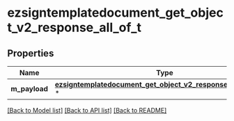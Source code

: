 # ezsigntemplatedocument_get_object_v2_response_all_of_t

## Properties
Name | Type | Description | Notes
------------ | ------------- | ------------- | -------------
**m_payload** | [**ezsigntemplatedocument_get_object_v2_response_m_payload_t**](ezsigntemplatedocument_get_object_v2_response_m_payload.md) \* |  | 

[[Back to Model list]](../README.md#documentation-for-models) [[Back to API list]](../README.md#documentation-for-api-endpoints) [[Back to README]](../README.md)


